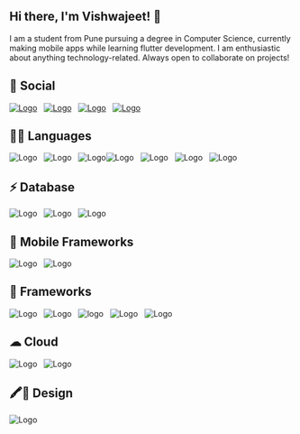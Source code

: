 
## Hi there, I'm Vishwajeet! 👋

I am a student from Pune pursuing a degree in Computer Science,  currently making mobile apps while learning flutter development. I am enthusiastic about anything technology-related. Always open to collaborate on projects!

## 🧑 Social

[![Logo](https://img.shields.io/badge/LinkedIn-0077B5?style=for-the-badge&logo=linkedin&logoColor=white)](https://www.linkedin.com/in/vishwajeet-waychal-69240a16a/) &nbsp; [![Logo](https://img.shields.io/badge/GitHub-100000?style=for-the-badge&logo=github&logoColor=white)](https://github.com/vishwajeet-waychal/) &nbsp; [![Logo](https://img.shields.io/badge/Gmail-D14836?style=for-the-badge&logo=gmail&logoColor=white)]((mailto:vishwajeet.w562@gmail.com)) &nbsp; [![Logo](https://img.shields.io/badge/Twitter-1DA1F2?style=for-the-badge&logo=twitter&logoColor=white)]((https://mobile.twitter.com/vishwajeet_22_/))



## 👩‍💻 Languages

![Logo](https://img.shields.io/badge/C-00599C?style=for-the-badge&logo=c&logoColor=white) &nbsp; ![Logo](https://img.shields.io/badge/C%2B%2B-00599C?style=for-the-badge&logo=c%2B%2B&logoColor=white) &nbsp; ![Logo](https://img.shields.io/badge/Java-ED8B00?style=for-the-badge&logo=java&logoColor=white)![Logo](https://img.shields.io/badge/Dart-0175C2?style=for-the-badge&logo=dart&logoColor=white) &nbsp; ![Logo](https://img.shields.io/badge/HTML5-E34F26?style=for-the-badge&logo=html5&logoColor=white) &nbsp; ![Logo](https://img.shields.io/badge/CSS-239120?&style=for-the-badge&logo=css3&logoColor=white) &nbsp; ![Logo](https://img.shields.io/badge/JavaScript-F7DF1E?style=for-the-badge&logo=javascript&logoColor=black)



## ⚡ Database

![Logo](https://img.shields.io/badge/MySQL-00000F?style=for-the-badge&logo=mysql&logoColor=white) &nbsp; ![Logo](https://img.shields.io/badge/MongoDB-4EA94B?style=for-the-badge&logo=mongodb&logoColor=white) &nbsp; ![Logo](https://img.shields.io/badge/SQLite-07405E?style=for-the-badge&logo=sqlite&logoColor=white)




## 📱 Mobile Frameworks

![Logo](https://img.shields.io/badge/Flutter-02569B?style=for-the-badge&logo=flutter&logoColor=white) &nbsp; ![Logo](https://img.shields.io/badge/Cordova-35434F?style=for-the-badge&logo=apache-cordova&logoColor=E8E8E8)




## 🚀 Frameworks

![Logo](https://img.shields.io/badge/firebase-ffca28?style=for-the-badge&logo=firebase&logoColor=black) &nbsp; ![Logo](https://img.shields.io/badge/spring-%236DB33F.svg?style=for-the-badge&logo=spring&logoColor=white) &nbsp; ![logo](https://img.shields.io/badge/Node.js-43853D?style=for-the-badge&logo=node-dot-js&logoColor=white) &nbsp; ![Logo](https://img.shields.io/badge/Git-F05032?style=for-the-badge&logo=git&logoColor=white) &nbsp; ![Logo](https://img.shields.io/badge/Postman-FF6C37?style=for-the-badge&logo=Postman&logoColor=white)




## ☁ Cloud

![Logo](https://img.shields.io/badge/Google_Cloud-4285F4?style=for-the-badge&logo=google-cloud&logoColor=white) &nbsp; ![Logo](https://img.shields.io/badge/Heroku-430098?style=for-the-badge&logo=heroku&logoColor=white)




## 🖍📐 Design

![Logo](https://img.shields.io/badge/Figma-F24E1E?style=for-the-badge&logo=figma&logoColor=white)

